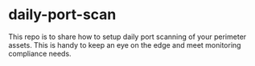 # daily-port-scan
This repo is to share how to setup daily port scanning of your perimeter assets. This is handy to keep an eye on the edge and meet monitoring compliance needs. 
